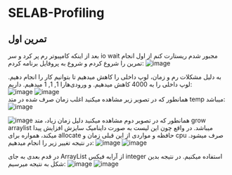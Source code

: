 # SELAB-Profiling

## تمرین اول
بعد از اینکه کامپیوتر رم پر کرد و سر io wait مجبور شدم ریستارت کنم از اول انجام تمرین را شروع کردم و شروع به پروفایل برنامه کردم:
![image](https://github.com/mohammadhnz/SELAB-Profiling/assets/59181719/248ed832-0e79-48dd-b3d7-f32bced129e3)

به دلیل مشکلات رم و زمان، لوپ داخلی را کاهش میدهیم تا بتوانیم کار را انجام دهیم. لوپ داخلی را به 4000 کاهش میدهیم. و ورودی‌هارا 1, 1, 1 میدهیم. داریم:  
![image](https://github.com/mohammadhnz/SELAB-Profiling/assets/59181719/eaf0c417-41ab-4a5e-9a04-877bcb511eac)
![image](https://github.com/mohammadhnz/SELAB-Profiling/assets/59181719/384a351e-9972-4977-a914-6e69673bf87e)
<br>
همانطور که در تصویر زیر مشاهده میکنید اغلب زمان صرف شده در متد temp میباشد:
<br>
![image](https://github.com/mohammadhnz/SELAB-Profiling/assets/59181719/c05a7c89-ea83-4cd4-89ac-24904616a08e)

![image](https://github.com/mohammadhnz/SELAB-Profiling/assets/59181719/d9d61558-ee96-4e53-8141-b732a08ba7d5)
همانطور که در تصویر دوم مشاهده میکنید دلیل زمان زیاد، متد grow arraylist میباشد. در واقع چون این لیست به صورت داینامیک سایزش افزایش پیدا میکند، همواره برای allocate حافظه و مواردی از این قبلی زمان و cpu صرف میشود. در نتیجه تغییر زیر را انجام میدهیم:
![image](https://github.com/mohammadhnz/SELAB-Profiling/assets/59181719/a88bdc16-dc04-4655-aaa3-81b1151fd7f8)
![image](https://github.com/mohammadhnz/SELAB-Profiling/assets/59181719/89fb04de-af83-4248-8dc7-e7e76c95b69c)

در قدم بعدی به جای ArrayList از آرایه فیکس integer استفاده میکنیم. در نتیجه بدین شکل به نتیجه میرسیم:
![image](https://github.com/mohammadhnz/SELAB-Profiling/assets/59181719/cd8e32ce-1684-41da-9e15-eb79b93f0e5e)
![image](https://github.com/mohammadhnz/SELAB-Profiling/assets/59181719/c365378d-0996-48f0-859c-f78f53d7d546)




